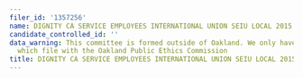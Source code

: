 ```yaml
---
filer_id: '1357256'
name: DIGNITY CA SERVICE EMPLOYEES INTERNATIONAL UNION SEIU LOCAL 2015
candidate_controlled_id: ''
data_warning: This committee is formed outside of Oakland. We only have data on committees
  which file with the Oakland Public Ethics Commission
title: DIGNITY CA SERVICE EMPLOYEES INTERNATIONAL UNION SEIU LOCAL 2015
---
```


